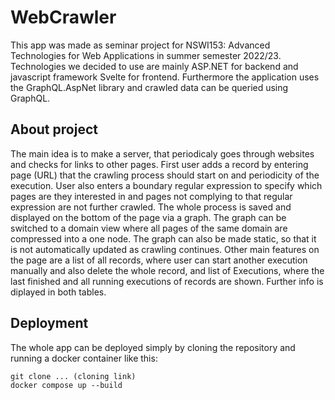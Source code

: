 # WebCrawler
This app was made as seminar project for NSWI153: Advanced Technologies for Web Applications in summer semester 2022/23. Technologies we decided to use are mainly ASP.NET for backend and javascript framework Svelte for frontend. Furthermore the application uses the GraphQL.AspNet library and crawled data can be queried using GraphQL.

## About project
The main idea is to make a server, that periodicaly goes through websites and checks for links to other pages. First user adds a record by entering page (URL) that the crawling process should start on and periodicity of the execution. User also enters a boundary regular expression to specify which pages are they interested in and pages not complying to that regular expression are not further crawled. The whole process is saved and displayed on the bottom of the page via a graph. The graph can be switched to a domain view where all pages of the same domain are compressed into a one node. The graph can also be made static, so that it is not automatically updated as crawling continues. Other main features on the page are a list of all records, where user can start another execution manually and also delete the whole record, and list of Executions, where the last finished and all running executions of records are shown. Further info is diplayed in both tables.

## Deployment
The whole app can be deployed simply by cloning the repository and running a docker container like this:
```console
git clone ... (cloning link)
docker compose up --build
```
